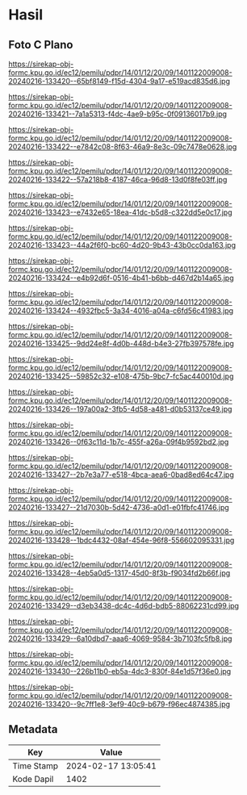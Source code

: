 # Hasil

## Foto C Plano

https://sirekap-obj-formc.kpu.go.id/ec12/pemilu/pdpr/14/01/12/20/09/1401122009008-20240216-133420--65bf8149-f15d-4304-9a17-e519acd835d6.jpg

https://sirekap-obj-formc.kpu.go.id/ec12/pemilu/pdpr/14/01/12/20/09/1401122009008-20240216-133421--7a1a5313-f4dc-4ae9-b95c-0f09136017b9.jpg

https://sirekap-obj-formc.kpu.go.id/ec12/pemilu/pdpr/14/01/12/20/09/1401122009008-20240216-133422--e7842c08-8f63-46a9-8e3c-09c7478e0628.jpg

https://sirekap-obj-formc.kpu.go.id/ec12/pemilu/pdpr/14/01/12/20/09/1401122009008-20240216-133422--57a218b8-4187-46ca-96d8-13d0f8fe03ff.jpg

https://sirekap-obj-formc.kpu.go.id/ec12/pemilu/pdpr/14/01/12/20/09/1401122009008-20240216-133423--e7432e65-18ea-41dc-b5d8-c322dd5e0c17.jpg

https://sirekap-obj-formc.kpu.go.id/ec12/pemilu/pdpr/14/01/12/20/09/1401122009008-20240216-133423--44a2f6f0-bc60-4d20-9b43-43b0cc0da163.jpg

https://sirekap-obj-formc.kpu.go.id/ec12/pemilu/pdpr/14/01/12/20/09/1401122009008-20240216-133424--e4b92d6f-0516-4b41-b6bb-d467d2b14a65.jpg

https://sirekap-obj-formc.kpu.go.id/ec12/pemilu/pdpr/14/01/12/20/09/1401122009008-20240216-133424--4932fbc5-3a34-4016-a04a-c6fd56c41983.jpg

https://sirekap-obj-formc.kpu.go.id/ec12/pemilu/pdpr/14/01/12/20/09/1401122009008-20240216-133425--9dd24e8f-4d0b-448d-b4e3-27fb397578fe.jpg

https://sirekap-obj-formc.kpu.go.id/ec12/pemilu/pdpr/14/01/12/20/09/1401122009008-20240216-133425--59852c32-e108-475b-9bc7-fc5ac440010d.jpg

https://sirekap-obj-formc.kpu.go.id/ec12/pemilu/pdpr/14/01/12/20/09/1401122009008-20240216-133426--197a00a2-3fb5-4d58-a481-d0b53137ce49.jpg

https://sirekap-obj-formc.kpu.go.id/ec12/pemilu/pdpr/14/01/12/20/09/1401122009008-20240216-133426--0f63c11d-1b7c-455f-a26a-09f4b9592bd2.jpg

https://sirekap-obj-formc.kpu.go.id/ec12/pemilu/pdpr/14/01/12/20/09/1401122009008-20240216-133427--2b7e3a77-e518-4bca-aea6-0bad8ed64c47.jpg

https://sirekap-obj-formc.kpu.go.id/ec12/pemilu/pdpr/14/01/12/20/09/1401122009008-20240216-133427--21d7030b-5d42-4736-a0d1-e01fbfc41746.jpg

https://sirekap-obj-formc.kpu.go.id/ec12/pemilu/pdpr/14/01/12/20/09/1401122009008-20240216-133428--1bdc4432-08af-454e-96f8-556602095331.jpg

https://sirekap-obj-formc.kpu.go.id/ec12/pemilu/pdpr/14/01/12/20/09/1401122009008-20240216-133428--4eb5a0d5-1317-45d0-8f3b-f9034fd2b66f.jpg

https://sirekap-obj-formc.kpu.go.id/ec12/pemilu/pdpr/14/01/12/20/09/1401122009008-20240216-133429--d3eb3438-dc4c-4d6d-bdb5-88062231cd99.jpg

https://sirekap-obj-formc.kpu.go.id/ec12/pemilu/pdpr/14/01/12/20/09/1401122009008-20240216-133429--6a10dbd7-aaa6-4069-9584-3b7103fc5fb8.jpg

https://sirekap-obj-formc.kpu.go.id/ec12/pemilu/pdpr/14/01/12/20/09/1401122009008-20240216-133430--226b11b0-eb5a-4dc3-830f-84e1d57f36e0.jpg

https://sirekap-obj-formc.kpu.go.id/ec12/pemilu/pdpr/14/01/12/20/09/1401122009008-20240216-133420--9c7ff1e8-3ef9-40c9-b679-f96ec4874385.jpg


## Metadata

| Key        | Value               |
| ---------- | ------------------- |
| Time Stamp | 2024-02-17 13:05:41 |
| Kode Dapil | 1402                |



